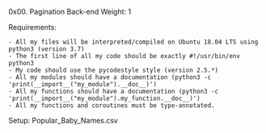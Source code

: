 0x00. Pagination
Back-end
 Weight: 1


Requirements:

    - All my files will be interpreted/compiled on Ubuntu 18.04 LTS using python3 (version 3.7)
    - The first line of all my code should be exactly #!/usr/bin/env python3
    - My code should use the pycodestyle style (version 2.5.*)
    - All my modules should have a documentation (python3 -c 'print(__import__("my_module").__doc__)')
    - All my functions should have a documentation (python3 -c 'print(__import__("my_module").my_function.__doc__)')
    - All my functions and coroutines must be type-annotated.


Setup: Popular_Baby_Names.csv